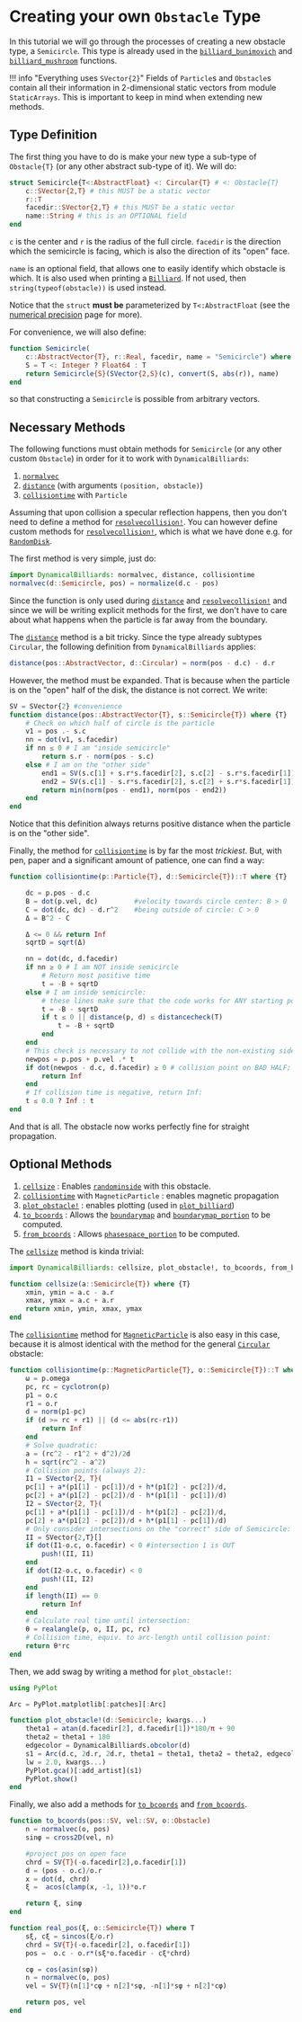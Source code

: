 # Creating your own `Obstacle` Type

In this tutorial we will go through the processes of creating a new obstacle type, a
`Semicircle`. This type is already used in the [`billiard_bunimovich`](@ref) and
[`billiard_mushroom`](@ref) functions.

!!! info "Everything uses `SVector{2}`"
    Fields of `Particle`s and `Obstacle`s contain all their information in 2-dimensional static vectors from module `StaticArrays`. This is important to keep in mind when extending new methods.

## Type Definition
The first thing you have to do is make your new type a sub-type of `Obstacle{T}`
(or any other abstract sub-type of it). We will do:
```julia
struct Semicircle{T<:AbstractFloat} <: Circular{T} # <: Obstacle{T}
    c::SVector{2,T} # this MUST be a static vector
    r::T
    facedir::SVector{2,T} # this MUST be a static vector
    name::String # this is an OPTIONAL field
end
```
`c` is the center and `r` is the radius of the full circle. `facedir` is the direction
which the semicircle is facing, which is also the direction of its "open" face.

`name` is an optional field, that allows one to easily identify which obstacle
is which. It is also used when printing a [`Billiard`](@ref). If not used,
then `string(typeof(obstacle))` is used instead.

Notice that the `struct` **must be** parameterized by `T<:AbstractFloat` (see
the [numerical precision](/physics/#numerical-precision) page for more).

For convenience, we will also define:
```julia
function Semicircle(
    c::AbstractVector{T}, r::Real, facedir, name = "Semicircle") where {T<:Real}
    S = T <: Integer ? Float64 : T
    return Semicircle{S}(SVector{2,S}(c), convert(S, abs(r)), name)
end
```
so that constructing a `Semicircle` is possible from arbitrary vectors.

## Necessary Methods
The following functions must obtain methods for `Semicircle` (or any other custom
`Obstacle`) in order for it to work with `DynamicalBilliards`:

1. [`normalvec`](@ref)
2. [`distance`](@ref) (with arguments `(position, obstacle)`)
3. [`collisiontime`](@ref) with `Particle`

Assuming that upon collision a specular reflection happens, then you don't need
to define a method for [`resolvecollision!`](@ref). You can however define
custom methods for [`resolvecollision!`](@ref), which is what we have done e.g.
for [`RandomDisk`](@ref).

The first method is very simple, just do:
```julia
import DynamicalBilliards: normalvec, distance, collisiontime
normalvec(d::Semicircle, pos) = normalize(d.c - pos)
```
Since the function is only used during [`distance`](@ref) and
[`resolvecollision!`](@ref) and since we will be writing explicit methods for the first,
we don't have to care about
what happens when the particle is far away from the boundary.

The [`distance`](@ref) method is a bit tricky. Since the type already subtypes `Circular`,
the following definition from `DynamicalBilliards` applies:
```julia
distance(pos::AbstractVector, d::Circular) = norm(pos - d.c) - d.r
```
However, the method must be
expanded. That is because when the particle is on the "open" half of the
disk, the distance is not correct. We write:
```julia
SV = SVector{2} #convenience
function distance(pos::AbstractVector{T}, s::Semicircle{T}) where {T}
    # Check on which half of circle is the particle
    v1 = pos .- s.c
    nn = dot(v1, s.facedir)
    if nn ≤ 0 # I am "inside semicircle"
        return s.r - norm(pos - s.c)
    else # I am on the "other side"
        end1 = SV(s.c[1] + s.r*s.facedir[2], s.c[2] - s.r*s.facedir[1])
        end2 = SV(s.c[1] - s.r*s.facedir[2], s.c[2] + s.r*s.facedir[1])
        return min(norm(pos - end1), norm(pos - end2))
    end
end
```
Notice that this definition always returns positive distance when the particle is on
the "other side".

Finally, the method for [`collisiontime`](@ref) is by far the most *trickiest*. But,
with pen, paper and a significant amount of patience, one can find a way:
```julia
function collisiontime(p::Particle{T}, d::Semicircle{T})::T where {T}

    dc = p.pos - d.c
    B = dot(p.vel, dc)         #velocity towards circle center: B > 0
    C = dot(dc, dc) - d.r^2    #being outside of circle: C > 0
    Δ = B^2 - C

    Δ <= 0 && return Inf
    sqrtD = sqrt(Δ)

    nn = dot(dc, d.facedir)
    if nn ≥ 0 # I am NOT inside semicircle
        # Return most positive time
        t = -B + sqrtD
    else # I am inside semicircle:
        # these lines make sure that the code works for ANY starting position:
        t = -B - sqrtD
        if t ≤ 0 || distance(p, d) ≤ distancecheck(T)
            t = -B + sqrtD
        end
    end
    # This check is necessary to not collide with the non-existing side
    newpos = p.pos + p.vel .* t
    if dot(newpos - d.c, d.facedir) ≥ 0 # collision point on BAD HALF;
        return Inf
    end
    # If collision time is negative, return Inf:
    t ≤ 0.0 ? Inf : t
end
```

And that is all. The obstacle now works perfectly fine for straight propagation.



## Optional Methods

1. [`cellsize`](@ref) : Enables [`randominside`](@ref) with this obstacle.
1. [`collisiontime`](@ref) with `MagneticParticle` : enables magnetic propagation
2. [`plot_obstacle!`](@ref) : enables plotting (used in [`plot_billiard`](@ref))
3. [`to_bcoords`](@ref) : Allows the [`boundarymap`](@ref) and [`boundarymap_portion`](@ref) to be computed.
4. [`from_bcoords`](@ref) : Allows [`phasespace_portion`](@ref) to be computed.

The [`cellsize`](@ref) method is kinda trivial:
```julia
import DynamicalBilliards: cellsize, plot_obstacle!, to_bcoords, from_bcoords

function cellsize(a::Semicircle{T}) where {T}
    xmin, ymin = a.c - a.r
    xmax, ymax = a.c + a.r
    return xmin, ymin, xmax, ymax
end
```


The [`collisiontime`](@ref) method for [`MagneticParticle`](@ref) is also
easy in this case, because
it is almost identical with the method for the general [`Circular`](@ref) obstacle:
```julia
function collisiontime(p::MagneticParticle{T}, o::Semicircle{T})::T where {T}
    ω = p.omega
    pc, rc = cyclotron(p)
    p1 = o.c
    r1 = o.r
    d = norm(p1-pc)
    if (d >= rc + r1) || (d <= abs(rc-r1))
        return Inf
    end
    # Solve quadratic:
    a = (rc^2 - r1^2 + d^2)/2d
    h = sqrt(rc^2 - a^2)
    # Collision points (always 2):
    I1 = SVector{2, T}(
    pc[1] + a*(p1[1] - pc[1])/d + h*(p1[2] - pc[2])/d,
    pc[2] + a*(p1[2] - pc[2])/d - h*(p1[1] - pc[1])/d)
    I2 = SVector{2, T}(
    pc[1] + a*(p1[1] - pc[1])/d - h*(p1[2] - pc[2])/d,
    pc[2] + a*(p1[2] - pc[2])/d + h*(p1[1] - pc[1])/d)
    # Only consider intersections on the "correct" side of Semicircle:
    II = SVector{2,T}[]
    if dot(I1-o.c, o.facedir) < 0 #intersection 1 is OUT
        push!(II, I1)
    end
    if dot(I2-o.c, o.facedir) < 0
        push!(II, I2)
    end
    if length(II) == 0
        return Inf
    end
    # Calculate real time until intersection:
    θ = realangle(p, o, II, pc, rc)
    # Collision time, equiv. to arc-length until collision point:
    return θ*rc
end
```

Then, we add swag by writing a method for `plot_obstacle!`:

```julia
using PyPlot

Arc = PyPlot.matplotlib[:patches][:Arc]

function plot_obstacle!(d::Semicircle; kwargs...)
    theta1 = atan(d.facedir[2], d.facedir[1])*180/π + 90
    theta2 = theta1 + 180
    edgecolor = DynamicalBilliards.obcolor(d)
    s1 = Arc(d.c, 2d.r, 2d.r, theta1 = theta1, theta2 = theta2, edgecolor = edgecolor,
    lw = 2.0, kwargs...)
    PyPlot.gca()[:add_artist](s1)
    PyPlot.show()
end
```


Finally, we also add a methods for [`to_bcoords`](@ref) and [`from_bcoords`](@ref).

```julia
function to_bcoords(pos::SV, vel::SV, o::Obstacle)
    n = normalvec(o, pos)
    sinφ = cross2D(vel, n)

    #project pos on open face
    chrd = SV{T}(-o.facedir[2],o.facedir[1])
    d = (pos - o.c)/o.r
    x = dot(d, chrd)
    ξ =  acos(clamp(x, -1, 1))*o.r

    return ξ, sinφ
end

function real_pos(ξ, o::Semicircle{T}) where T
    sξ, cξ = sincos(ξ/o.r)
    chrd = SV{T}(-o.facedir[2], o.facedir[1])
    pos =  o.c - o.r*(sξ*o.facedir - cξ*chrd)

    cφ = cos(asin(sφ))
    n = normalvec(o, pos)
    vel = SV{T}(n[1]*cφ + n[2]*sφ, -n[1]*sφ + n[2]*cφ)

    return pos, vel
end
```
